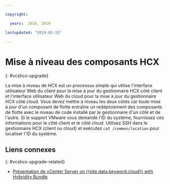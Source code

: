 ```yaml
---

copyright:

  years:  2016, 2019

lastupdated: "2019-02-15"

---
```


# Mise à niveau des composants HCX
{: #vcshcx-upgrade}

La mise à niveau de HCX est un processus simple qui utilise l'interface utilisateur Web du client pour la mise à jour du gestionnaire HCX côté client et l'interface utilisateur Web du cloud pour la mise à jour du gestionnaire HCX côté cloud. Vous devez mettre à niveau les deux côtés car toute mise à jour d'un composant de flotte entraîne un redéploiement des composants de flotte avec le niveau de code installé par le gestionnaire d'un côté et de l'autre. Si le support VMware vous demande l'ID du système, fournissez ces informations pour le côté client et le côté cloud. Utilisez SSH dans le gestionnaire HCX (client ou cloud) et exécutez `cat
/common/location` pour localiser l'ID du système.

## Liens connexes
{: #vcshcx-upgrade-related}

* [Présentation de vCenter Server on {{site.data.keyword.cloud}} with Hybridity Bundle](/docs/services/vmwaresolutions/archiref/vcs/vcs-hybridity-intro.html)   
